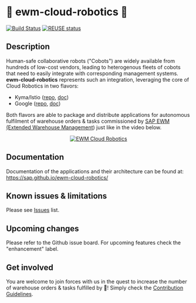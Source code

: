 # 🤖 ewm-cloud-robotics 🤖  
[![Build Status](https://travis-ci.com/SAP/ewm-cloud-robotics.svg?token=UgRpWYHRU3yqYszd3B6x&branch=master)](https://travis-ci.com/SAP/ewm-cloud-robotics)
[![REUSE status](https://api.reuse.software/badge/github.com/SAP/ewm-cloud-robotics)](https://api.reuse.software/info/github.com/SAP/ewm-cloud-robotics)

## Description
Human-safe collaborative robots ("Cobots") are widely available from hundreds of low-cost vendors, leading to heterogenous fleets of cobots that need to easily integrate with corresponding management systems. **ewm-cloud-robotics** represents such an integration, leveraging the core of Cloud Robotics in two flavors:
- Kyma/Istio ([repo](https://github.com/SAP/cloud-robotics), [doc](https://sap.github.io/cloud-robotics/))
- Google ([repo](https://github.com/googlecloudrobotics/core), [doc](https://googlecloudrobotics.github.io/core/))

Both flavors are able to package and distribute applications for autonomous fulfilment of warehouse orders & tasks commissioned by [SAP EWM (Extended Warehouse Management](https://www.sap.com/germany/products/extended-warehouse-management.html)) just like in the video below.
<div align="center">
  <a href="https://youtu.be/CFo4-BlGO74"><img src="https://img.youtube.com/vi/CFo4-BlGO74/0.jpg" alt="EWM Cloud Robotics"></a>
</div>

## Documentation
Documentation of the applications and their architecture can be found at: https://sap.github.io/ewm-cloud-robotics/

## Known issues & limitations
Please see [Issues](https://github.com/SAP/ewm-cloud-robotics/issues) list.

## Upcoming changes
Please refer to the Github issue board. For upcoming features check the "enhancement" label.

## Get involved
You are welcome to join forces with us in the quest to increase the number of warehouse orders & tasks fulfilled by 🤖! Simply check the [Contribution Guidelines](CONTRIBUTING.md).

